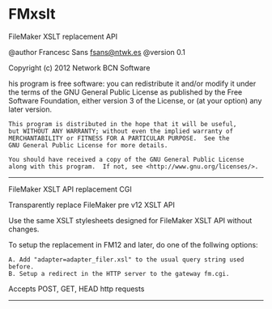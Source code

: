 FMxslt
======

FileMaker XSLT replacement API

 @author Francesc Sans fsans@ntwk.es
 @version 0.1
 
 Copyright (c) 2012 Network BCN Software
 
 his program is free software: you can redistribute it and/or modify
    it under the terms of the GNU General Public License as published by
    the Free Software Foundation, either version 3 of the License, or
    (at your option) any later version.
  
    This program is distributed in the hope that it will be useful,
    but WITHOUT ANY WARRANTY; without even the implied warranty of
    MERCHANTABILITY or FITNESS FOR A PARTICULAR PURPOSE.  See the
    GNU General Public License for more details.
  
    You should have received a copy of the GNU General Public License
    along with this program.  If not, see <http://www.gnu.org/licenses/>.

 ------------------------------------------------------------------------------

 FileMaker XSLT API replacement CGI

 Transparently replace FileMaker pre v12 XSLT API
  
  Use the same XSLT stylesheets designed for FileMaker XSLT API without changes. 

  To setup the replacement in FM12 and later, do one of the follwing options: 

 	A. Add "adapter=adapter_filer.xsl" to the usual query string used before. 
 	B. Setup a redirect in the HTTP server to the gateway fm.cgi. 
 	
 Accepts POST, GET, HEAD http requests 

 ------------------------------------------------------------------------------